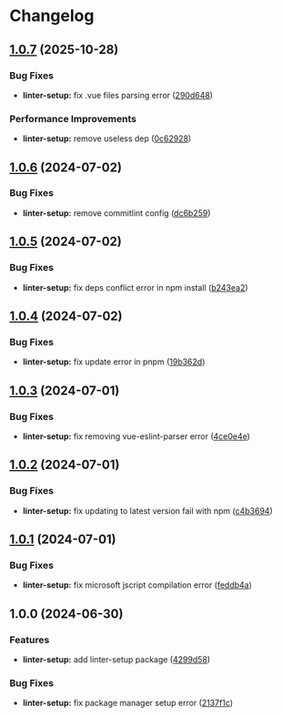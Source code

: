 # Changelog

## [1.0.7](https://github.com/c233jf/repo/compare/linter-setup-v1.0.6...linter-setup-v1.0.7) (2025-10-28)


### Bug Fixes

* **linter-setup:** fix .vue files parsing error ([290d648](https://github.com/c233jf/repo/commit/290d6483d9600d916fe827cc0944f4592aa3ef64))


### Performance Improvements

* **linter-setup:** remove useless dep ([0c62928](https://github.com/c233jf/repo/commit/0c62928446091239923f5b0a80830483ca45281b))

## [1.0.6](https://github.com/c233jf/repo/compare/linter-setup-v1.0.5...linter-setup-v1.0.6) (2024-07-02)


### Bug Fixes

* **linter-setup:** remove commitlint config ([dc6b259](https://github.com/c233jf/repo/commit/dc6b25931578aa9a54abdf8d7b2513de8846fb6a))

## [1.0.5](https://github.com/c233jf/repo/compare/linter-setup-v1.0.4...linter-setup-v1.0.5) (2024-07-02)


### Bug Fixes

* **linter-setup:** fix deps conflict error in npm install ([b243ea2](https://github.com/c233jf/repo/commit/b243ea260e3fbf59133a17f628f147262c751f6a))

## [1.0.4](https://github.com/c233jf/repo/compare/linter-setup-v1.0.3...linter-setup-v1.0.4) (2024-07-02)


### Bug Fixes

* **linter-setup:** fix update error in pnpm ([19b362d](https://github.com/c233jf/repo/commit/19b362d1dcf906ab961e164909f815ecfc638e9e))

## [1.0.3](https://github.com/c233jf/repo/compare/linter-setup-v1.0.2...linter-setup-v1.0.3) (2024-07-01)


### Bug Fixes

* **linter-setup:** fix removing vue-eslint-parser error ([4ce0e4e](https://github.com/c233jf/repo/commit/4ce0e4ec1aaa53b2b474ddbf911583622e36e4dc))

## [1.0.2](https://github.com/c233jf/repo/compare/linter-setup-v1.0.1...linter-setup-v1.0.2) (2024-07-01)


### Bug Fixes

* **linter-setup:** fix updating to latest version fail with npm ([c4b3694](https://github.com/c233jf/repo/commit/c4b369405dfa3625d9aaabf47e002954c0c8f7d3))

## [1.0.1](https://github.com/c233jf/repo/compare/linter-setup-v1.0.0...linter-setup-v1.0.1) (2024-07-01)


### Bug Fixes

* **linter-setup:** fix microsoft jscript compilation error ([feddb4a](https://github.com/c233jf/repo/commit/feddb4af36741d8833ea553208f6d359152b752e))

## 1.0.0 (2024-06-30)


### Features

* **linter-setup:** add linter-setup package ([4299d58](https://github.com/c233jf/repo/commit/4299d58eee73bf80b8bedec25275840e2a0eaf75))


### Bug Fixes

* **linter-setup:** fix package manager setup error ([2137f1c](https://github.com/c233jf/repo/commit/2137f1c36002e4479af455c5254e5151fede2c78))
